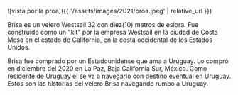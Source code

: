 ![vista por la proa]({{ '/assets/images/2021/proa.jpeg' | relative_url }})

Brisa es un velero Westsail 32 con diez(10) metros de eslora.
Fue construido como un "kit" por la empresa Westsail en la ciudad de
Costa Mesa en el estado de California, en la costa occidental de los
Estados Unidos.

Brisa fue comprado por un Estadounidense que ama a Uruguay.
Lo compró en diciembre del 2020 en La Paz, Baja California Sur, México.
Como residente
de Uruguay el se va a navegarlo con destino eventual en Uruguay.
Estos son las historias del velero Brisa navegando rumbo a Uruguay.

